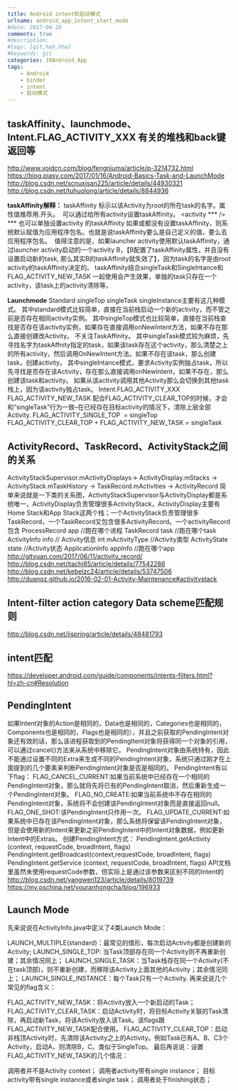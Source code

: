 ```yaml
---
title: Android intent和启动模式
urlname: android_app_intent_start_mode
#date: 2017-04-10
comments: true
#description: 
#tags: [git,hah,hha]
#keywords: git
categories: 10Android_App
tags:
    - Android
    - binder
    - intent
    - 启动模式
---
```


## taskAffinity、launchmode、Intent.FLAG_ACTIVITY_XXX 有关的堆栈和back键返回等
http://www.voidcn.com/blog/fengniuma/article/p-3214732.html
https://blog.piasy.com/2017/01/16/Android-Basics-Task-and-LaunchMode
http://blog.csdn.net/scnuxisan225/article/details/44930321
http://blog.csdn.net/tuhuolong/article/details/8844936

**taskAffinity解释：**
taskAffinity 标示以该Activity为root的所在task的名字。属性值推荐用.开头。 
可以通过<application>给所有activity设置taskAffinity。
<application  taskAffinity=".newtask" >
   <activity *** />
    ***
</application>
也可以单独设置activity 的taskAffinity
<activity  taskAffinity=".newtask"/>
如果<application>或<acitivity>都没有设置taskAffinity，则系统默认赋值为应用程序包名。也就是说taskAffinity要么是自己定义的值，要么去应用程序包名。 
值得注意的是，如果launcher activity使用默认taskAffinity，通过launcher activity启动的一个activity B，【B配置了taskAffinity属性，并且没有设置启动新的task, 那么其实B的taskAffinity就失效了】，因为task的名字是由root activity的taskAffinity决定的。
taskAffinity结合singleTask和SingleIntance和FLAG_ACTIVITY_NEW_TASK 一起使用会产生效果，单独的task只存在一个activity，该task上的activity清除等。

**Launchmode**
Standard  singleTop  singleTask singleInstance主要有这几种模式。
其中standard模式比较简单，直接在当前栈启动一个新的activity，而不管之前是否存在相同activity实例。
其中singleTop模式也比较简单，直接在当前栈查找是否存在该activity实例，如果存在直接调用onNewIntent方法，如果不存在那么直接创建改Activity。 不关注TaskAffinity。
其中singleTask模式较为麻烦，先寻找名字为taskAffnity指定的task，如果该task存在这个activity，那么清楚之上的所有activity，然后调用OnNewIntent方法。如果不存在该task，那么创建task，创建activity。
其中singleIntance模式，要求Activity实例独占task，所以先寻找是否存在该Activity，存在那么直接调用onNewIntent，如果不存在，那么创建该task和activity。 如果从该activity调用其他Activity那么会切换到其他task栈上，因为该activity独占task。
Intent.FLAG_ACTIVITY_XXX
FLAG_ACTIVITY_NEW_TASK 配合FLAG_ACTIVITY_CLEAR_TOP的时候，才会和“singleTask”行为一致–在已经存在目标activity的情况下，清除上层全部Activity.
FLAG_ACTIVITY_SINGLE_TOP  = singleTop
FLAG_ACTIVITY_CLEAR_TOP + FLAG_ACTIVITY_NEW_TASK = singleTask


<!-- more -->

## ActivityRecord、TaskRecord、ActivityStack之间的关系
ActivityStackSupervisor.mActivityDisplays-> ActivityDisplay.mStacks -> ActivityStack.mTaskHistory -> TaskRecord.mActivities -> ActivityRecord
简单来说就是一下类的关系图，ActivityStackSupervisor与ActivityDisplay都是系统唯一，ActivityDisplay负责管理很多ActivityStack，ActivityDisplay主要有Home Stack和App Stack这两个栈；一个ActivityStack负责管理很多TaskRecord，一个TaskRecord又包含很多ActivityRecord。一个activityRecord包含
ProcessRecord app //跑在哪个进程  TaskRecord task //跑在哪个task ActivityInfo info // Activity信息 int mActivityType //Activity类型  ActivityState state //Activity状态  ApplicationInfo appInfo //跑在哪个app
http://gityuan.com/2017/06/11/activity_record/
http://blog.csdn.net/itachi85/article/details/77542286
http://blog.csdn.net/kebelzc24/article/details/53747506
http://duanqz.github.io/2016-02-01-Activity-Maintenance#activitystack

## Intent-filter action category Data scheme匹配规则
http://blog.csdn.net/iispring/article/details/48481793

## intent匹配
https://developer.android.com/guide/components/intents-filters.html?hl=zh-cn#Resolution

## PendingIntent
如果Intent对象的Action是相同的，Data也是相同的，Categories也是相同的，Components也是相同的，Flags也是相同的），并且之前获取的PendingIntent对象还有效的话，那么该进程获取到的PendingItent对象将获得同一个对象的引用，可以通过cancel()方法来从系统中移除它。
PendingIntent对象由系统持有，因此不能通过设置不同的Extra来生成不同的PendingIntent对象，系统只通过刚才在上面提到的几个要素来判断PendingIntent对象是否是相同的。
PendingIntent有以下flag：
FLAG_CANCEL_CURRENT:如果当前系统中已经存在一个相同的PendingIntent对象，那么就将先将已有的PendingIntent取消，然后重新生成一个PendingIntent对象。
FLAG_NO_CREATE:如果当前系统中不存在相同的PendingIntent对象，系统将不会创建该PendingIntent对象而是直接返回null。
FLAG_ONE_SHOT:该PendingIntent只作用一次。
FLAG_UPDATE_CURRENT:如果系统中已存在该PendingIntent对象，那么系统将保留该PendingIntent对象，但是会使用新的Intent来更新之前PendingIntent中的Intent对象数据，例如更新Intent中的Extras。
创建PendingIntent方式：
PendingIntent.getActivity (context, requestCode, broadIntent, flags)
PendingIntent.getBroadcast(context,requestCode, broadIntent, flags)
PendingIntent.getService (context, requestCode, broadIntent, flags)
API文档里虽然未使用requestCode参数，但实际上是通过该参数来区别不同的Intent的
http://blog.csdn.net/yangwen123/article/details/8019739
https://my.oschina.net/youranhongcha/blog/196933

##  Launch Mode
先来说说在ActivityInfo.java中定义了4类Launch Mode：

LAUNCH_MULTIPLE(standard)：最常见的情形，每次启动Activity都是创建新的Activity;
LAUNCH_SINGLE_TOP: 当Task顶部存在同一个Activity则不再重新创建；其余情况同上；
LAUNCH_SINGLE_TASK：当Task栈存在同一个Activity(不在task顶部)，则不重新创建，而移除该Activity上面其他的Activity；其余情况同上；
LAUNCH_SINGLE_INSTANCE：每个Task只有一个Activity.
再来说说几个常见的flag含义：

FLAG_ACTIVITY_NEW_TASK：将Activity放入一个新启动的Task；
FLAG_ACTIVITY_CLEAR_TASK：启动Activity时，将目标Activity关联的Task清除，再启动新Task，将该Activity放入该Task。该flags跟FLAG_ACTIVITY_NEW_TASK配合使用。
FLAG_ACTIVITY_CLEAR_TOP：启动非栈顶Activity时，先清除该Activity之上的Activity。例如Task已有A、B、C3个Activity，启动A，则清除B，C。类似于SingleTop。
最后再说说：设置FLAG_ACTIVITY_NEW_TASK的几个情况：

调用者并不是Activity context；
调用者activity带有single instance；
目标activity带有single instance或者single task；
调用者处于finishing状态；